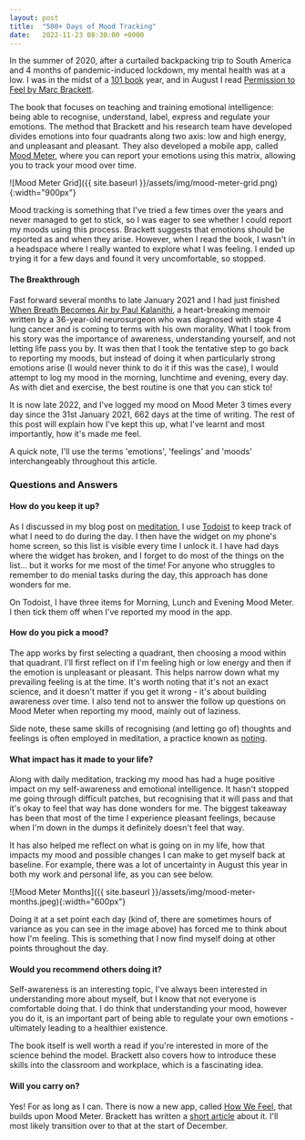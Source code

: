```yaml
---
layout: post
title:  "500+ Days of Mood Tracking"
date:   2022-11-23 08:30:00 +0000
---
```


In the summer of 2020, after a curtailed backpacking trip to South America and 4 months of pandemic-induced lockdown, my mental health was at a low. I was in the midst of a [101 book](2021-01-01-2020-roundup.markdown) year, and in August I read [Permission to Feel by Marc Brackett](https://www.goodreads.com/book/show/43782400-permission-to-feel).

The book that focuses on teaching and training emotional intelligence: being able to recognise, understand, label, express and regulate your emotions. The method that Brackett and his research team have developed divides emotions into four quadrants along two axis: low and high energy, and unpleasant and pleasant. They also developed a mobile app, called [Mood Meter](https://moodmeterapp.com/), where you can report your emotions using this matrix, allowing you to track your mood over time.

![Mood Meter Grid]({{ site.baseurl }}/assets/img/mood-meter-grid.png){:width="900px"}

Mood tracking is something that I've tried a few times over the years and never managed to get to stick, so I was eager to see whether I could report my moods using this process. Brackett suggests that emotions should be reported as and when they arise. However, when I read the book, I wasn't in a headspace where I really wanted to explore what I was feeling. I ended up trying it for a few days and found it very uncomfortable, so stopped.

#### The Breakthrough

Fast forward several months to late January 2021 and I had just finished [When Breath Becomes Air by Paul Kalanithi](https://www.goodreads.com/book/show/25899336-when-breath-becomes-air), a heart-breaking memoir written by a 36-year-old neurosurgeon who was diagnosed with stage 4 lung cancer and is coming to terms with his own morality. What I took from his story was the importance of awareness, understanding yourself, and not letting life pass you by. It was then that I took the tentative step to go back to reporting my moods, but instead of doing it when particularly strong emotions arise (I would never think to do it if this was the case), I would attempt to log my mood in the morning, lunchtime and evening, every day. As with diet and exercise, the best routine is one that you can stick to!

It is now late 2022, and I've logged my mood on Mood Meter 3 times every day since the 31st January 2021, 662 days at the time of writing. The rest of this post will explain how I've kept this up, what I've learnt and most importantly, how it's made me feel.

A quick note, I'll use the terms 'emotions', 'feelings' and 'moods' interchangeably throughout this article.

### Questions and Answers

#### How do you keep it up?

As I discussed in my blog post on [meditation](2022-01-23-500-days-of-headspace.markdown), I use [Todoist](https://todoist.com/) to keep track of what I need to do during the day. I then have the widget on my phone's home screen, so this list is visible every time I unlock it. I have had days where the widget has broken, and I forget to do most of the things on the list... but it works for me most of the time! For anyone who struggles to remember to do menial tasks during the day, this approach has done wonders for me.

On Todoist, I have three items for Morning, Lunch and Evening Mood Meter. I then tick them off when I've reported my mood in the app.

#### How do you pick a mood?

The app works by first selecting a quadrant, then choosing a mood within that quadrant. I'll first reflect on if I'm feeling high or low energy and then if the emotion is unpleasant or pleasant. This helps narrow down what my prevailing feeling is at the time. It's worth noting that it's not an exact science, and it doesn't matter if you get it wrong - it's about building awareness over time. I also tend not to answer the follow up questions on Mood Meter when reporting my mood, mainly out of laziness.

Side note, these same skills of recognising (and letting go of) thoughts and feelings is often employed in meditation, a practice known as [noting](https://www.headspace.com/articles/noting-technique-take-advantage). 

#### What impact has it made to your life?

Along with daily meditation, tracking my mood has had a huge positive impact on my self-awareness and emotional intelligence. It hasn't stopped me going through difficult patches, but recognising that it will pass and that it's okay to feel that way has done wonders for me. The biggest takeaway has been that most of the time I experience pleasant feelings, because when I'm down in the dumps it definitely doesn't feel that way.

It has also helped me reflect on what is going on in my life, how that impacts my mood and possible changes I can make to get myself back at baseline. For example, there was a lot of uncertainty in August this year in both my work and personal life, as you can see below.

![Mood Meter Months]({{ site.baseurl }}/assets/img/mood-meter-months.jpeg){:width="600px"}

Doing it at a set point each day (kind of, there are sometimes hours of variance as you can see in the image above) has forced me to think about how I'm feeling. This is something that I now find myself doing at other points throughout the day.

#### Would you recommend others doing it?

Self-awareness is an interesting topic, I've always been interested in understanding more about myself, but I know that not everyone is comfortable doing that. I do think that understanding your mood, however you do it, is an important part of being able to regulate your own emotions - ultimately leading to a healthier existence.

The book itself is well worth a read if you're interested in more of the science behind the model. Brackett also covers how to introduce these skills into the classroom and workplace, which is a fascinating idea.

#### Will you carry on?

Yes! For as long as I can. There is now a new app, called [How We Feel](https://howwefeel.org/), that builds upon Mood Meter. Brackett has written a [short article](https://www.marcbrackett.com/about/mood-meter-app/) about it. I'll most likely transition over to that at the start of December.
